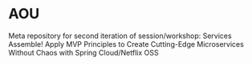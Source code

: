 # AOU
Meta repository for second iteration of session/workshop: Services Assemble! Apply MVP Principles to Create Cutting-Edge Microservices Without Chaos with Spring Cloud/Netflix OSS
